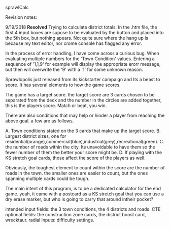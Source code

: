 sprawlCalc

Revision notes:

9/19/2018
**Resolved** Trying to calculate district totals.
In the .htm file, the first 4 input boxes are supose to be evaluated by the button and placed into the 5th box, but nothing apears. Not quite sure where the hang up is because my text editor, nor crome console has flagged any error.

In the process of error handling, I have come across a curious bug. When evaluating multiple numbers for the 'Town Condition' values.
Entering a sequence of '1,1,9' for example will display the appropriate erorr message, but then will overwrite the '9' with a '1' for some unknown reason.


Sprawlopolis just released from its kickstarter campaign and Its a beast to score.
It has several elements to how the game scores.

The game has a target score. the target score are 3 cards chosen to be separated from the deck and the number in the circles are added together, this is the players score. Match or beat, you win.

There are also conditions that may help or hinder a player from reaching the above goal.
a few are as follows.

A. Town conditions stated on the 3 cards that make up the target score.
B. Largest district sizes, one for residential(orange),commercial(blue),industrial(grey),recreational(green).
C. the number of roads within the city. Its unavoidable to have them so the fewer number of them the better your score might be.
D. If playing with the KS stretch goal cards, those affect the score of the players as well. 

Obviously, the toughest element to count within the score are the number of roads in the town. 
the smaller ones are easier to count, but the ones spanning multiple cards could be tough.

The main intent of this program, is to be a dedicated calculator for the end game. yeah, it came with a
postcard as a KS stretch goal that you can use a dry erase marker, but who is going to carry that around intheir pocket?

intended input fields: the 3 town conditions, the 4 districts and roads.
CTE optional fields: the construction zone cards, the district boost card, wrecktaur. 
radial inputs: difficulty settings.
